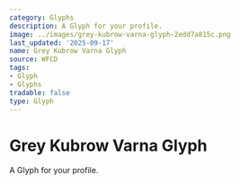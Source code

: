 ```yaml
---
category: Glyphs
description: A Glyph for your profile.
image: ../images/grey-kubrow-varna-glyph-2edd7a815c.png
last_updated: '2025-09-17'
name: Grey Kubrow Varna Glyph
source: WFCD
tags:
- Glyph
- Glyphs
tradable: false
type: Glyph
---
```


# Grey Kubrow Varna Glyph

A Glyph for your profile.

